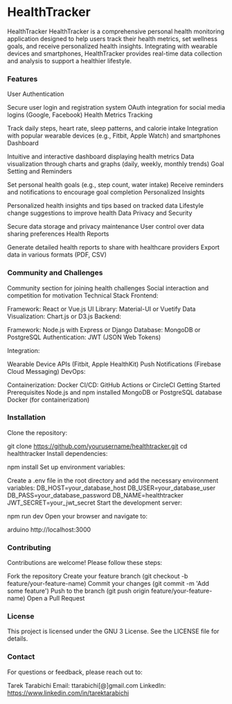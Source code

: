# HealthTracker
HealthTracker
HealthTracker is a comprehensive personal health monitoring application designed to help users track their health metrics, set wellness goals, and receive personalized health insights. Integrating with wearable devices and smartphones, HealthTracker provides real-time data collection and analysis to support a healthier lifestyle.

### Features
User Authentication

Secure user login and registration system
OAuth integration for social media logins (Google, Facebook)
Health Metrics Tracking

Track daily steps, heart rate, sleep patterns, and calorie intake
Integration with popular wearable devices (e.g., Fitbit, Apple Watch) and smartphones
Dashboard

Intuitive and interactive dashboard displaying health metrics
Data visualization through charts and graphs (daily, weekly, monthly trends)
Goal Setting and Reminders

Set personal health goals (e.g., step count, water intake)
Receive reminders and notifications to encourage goal completion
Personalized Insights

Personalized health insights and tips based on tracked data
Lifestyle change suggestions to improve health
Data Privacy and Security

Secure data storage and privacy maintenance
User control over data sharing preferences
Health Reports

Generate detailed health reports to share with healthcare providers
Export data in various formats (PDF, CSV)

### Community and Challenges

Community section for joining health challenges
Social interaction and competition for motivation
Technical Stack
Frontend:

Framework: React or Vue.js
UI Library: Material-UI or Vuetify
Data Visualization: Chart.js or D3.js
Backend:

Framework: Node.js with Express or Django
Database: MongoDB or PostgreSQL
Authentication: JWT (JSON Web Tokens)

Integration:

Wearable Device APIs (Fitbit, Apple HealthKit)
Push Notifications (Firebase Cloud Messaging)
DevOps:

Containerization: Docker
CI/CD: GitHub Actions or CircleCI
Getting Started
Prerequisites
Node.js and npm installed
MongoDB or PostgreSQL database
Docker (for containerization)

### Installation
Clone the repository:

git clone https://github.com/yourusername/healthtracker.git
cd healthtracker
Install dependencies:

npm install
Set up environment variables:

Create a .env file in the root directory and add the necessary environment variables:
DB_HOST=your_database_host
DB_USER=your_database_user
DB_PASS=your_database_password
DB_NAME=healthtracker
JWT_SECRET=your_jwt_secret
Start the development server:

npm run dev
Open your browser and navigate to:

arduino
http://localhost:3000

### Contributing
Contributions are welcome! Please follow these steps:

Fork the repository
Create your feature branch (git checkout -b feature/your-feature-name)
Commit your changes (git commit -m 'Add some feature')
Push to the branch (git push origin feature/your-feature-name)
Open a Pull Request

### License
This project is licensed under the GNU 3 License. See the LICENSE file for details.

### Contact
For questions or feedback, please reach out to:

Tarek Tarabichi
Email: ttarabichi[@]gmail.com
LinkedIn: https://www.linkedin.com/in/tarektarabichi
